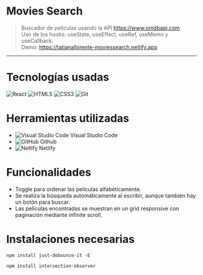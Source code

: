 # Movies Search

> Buscador de películas usando la API https://www.omdbapi.com \
> Uso de los hooks: useState, useEffect, useRef, useMemo y useCallback. \
> Demo: https://tatianallorente-moviessearch.netlify.app

---

# Tecnologías usadas

![React](https://img.shields.io/badge/-React-61DAFB?style=flat&logo=react&logoColor=white)
![HTML5](https://img.shields.io/badge/-HTML5-E34F26?style=flat&logo=html5&logoColor=white)
![CSS3](https://img.shields.io/badge/-CSS3-1572B6?style=flat&logo=css3&logoColor=white)
![Git](https://img.shields.io/badge/-Git-F05032?style=flat&logo=git&logoColor=white)

# Herramientas utilizadas

- ![Visual Studio Code](https://img.shields.io/badge/-007ACC?style=flat&logo=visual-studio-code&logoColor=white) Visual Studio Code
- ![GitHub](https://img.shields.io/badge/-181717?style=flat&logo=GitHub&logoColor=white) Github
- ![Netlify](https://img.shields.io/badge/-05BDBA?style=flat&logo=netlify&logoColor=white) Netlify

# Funcionalidades

- Toggle para ordenar las películas alfabéticamente.
- Se realiza la búsqueda automáticamente al escribir, aunque también hay un botón para buscar.
- Las películas encontradas se muestran en un grid responsive con paginación mediante infinite scroll.

# Instalaciones necesarias

    npm install just-debounce-it -E

    npm install intersection-observer

